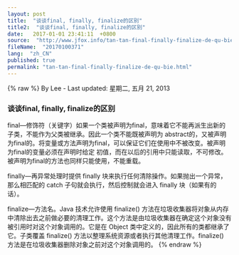 ```yaml
---
layout: post
title:  "谈谈final, finally, finalize的区别"
title2:  "谈谈final, finally, finalize的区别"
date:   2017-01-01 23:41:11  +0800
source:  "http://www.jfox.info/tan-tan-final-finally-finalize-de-qu-bie.html"
fileName:  "20170100371"
lang:  "zh_CN"
published: true
permalink: "tan-tan-final-finally-finalize-de-qu-bie.html"
---
```

{% raw %}
By Lee - Last updated: 星期二, 五月 21, 2013

### 谈谈final, finally, finalize的区别

final—修饰符（关键字）如果一个类被声明为final，意味着它不能再派生出新的子类，不能作为父类被继承。因此一个类不能既被声明为 abstract的，又被声明为final的。将变量或方法声明为final，可以保证它们在使用中不被改变。被声明为final的变量必须在声明时给定 初值，而在以后的引用中只能读取，不可修改。被声明为final的方法也同样只能使用，不能重载。

finally—再异常处理时提供 finally 块来执行任何清除操作。如果抛出一个异常，那么相匹配的 catch 子句就会执行，然后控制就会进入 finally 块（如果有的话）。

finalize—方法名。Java 技术允许使用 finalize() 方法在垃圾收集器将对象从内存中清除出去之前做必要的清理工作。这个方法是由垃圾收集器在确定这个对象没有被引用时对这个对象调用的。它是在 Object 类中定义的，因此所有的类都继承了它。子类覆盖 finalize() 方法以整理系统资源或者执行其他清理工作。finalize() 方法是在垃圾收集器删除对象之前对这个对象调用的。
{% endraw %}